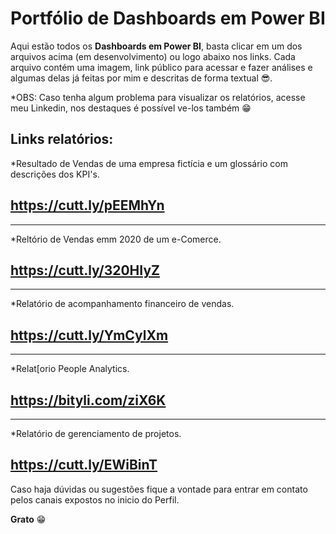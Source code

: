 # Portfólio de Dashboards em Power BI 
Aqui estão todos os **Dashboards em Power BI**, basta clicar em um dos arquivos acima (em desenvolvimento) ou logo abaixo nos links. Cada arquivo contém uma imagem, link público para acessar e fazer análises e algumas delas já feitas por mim e descritas de forma textual 😎. 


*OBS: Caso tenha algum problema para visualizar os relatórios, acesse meu Linkedin, nos destaques é possível ve-los também 😁

Links relatórios: 
--------------------------------------------------------------------------------------
*Resultado de Vendas de uma empresa fictícia e um glossário com descrições dos KPI's.

https://cutt.ly/pEEMhYn 
--------------------------------------------------------------------------------------

--------------------------------------------------------------------------------------
*Reltório de Vendas emm 2020 de um e-Comerce.

https://cutt.ly/320HIyZ
--------------------------------------------------------------------------------------

--------------------------------------------------------------------------------------
*Relatório de acompanhamento financeiro de vendas.

 https://cutt.ly/YmCylXm
--------------------------------------------------------------------------------------

--------------------------------------------------------------------------------------
*Relat[orio People Analytics.

 https://bityli.com/ziX6K
--------------------------------------------------------------------------------------

--------------------------------------------------------------------------------------
*Relatório de gerenciamento de projetos. 

https://cutt.ly/EWiBinT
--------------------------------------------------------------------------------------


Caso haja dúvidas ou sugestões fique a vontade para entrar em contato pelos canais expostos no inicio do Perfil. 


**Grato** 😁


 
